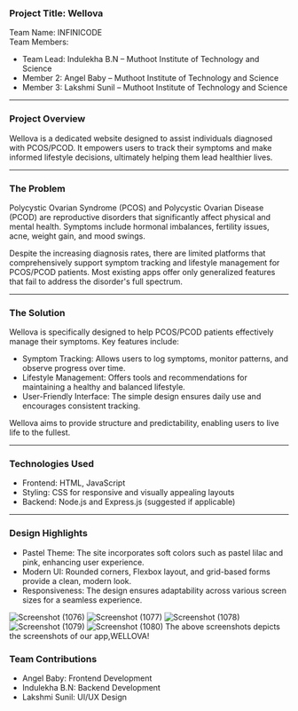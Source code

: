 
### Project Title: Wellova
Team Name: INFINICODE  
Team Members:  
- Team Lead: Indulekha B.N – Muthoot Institute of Technology and Science  
- Member 2: Angel Baby – Muthoot Institute of Technology and Science  
- Member 3: Lakshmi Sunil – Muthoot Institute of Technology and Science  

---

### Project Overview  
Wellova is a dedicated website designed to assist individuals diagnosed with PCOS/PCOD. It empowers users to track their symptoms and make informed lifestyle decisions, ultimately helping them lead healthier lives.

---

### The Problem 
Polycystic Ovarian Syndrome (PCOS) and Polycystic Ovarian Disease (PCOD) are reproductive disorders that significantly affect physical and mental health. Symptoms include hormonal imbalances, fertility issues, acne, weight gain, and mood swings. 

Despite the increasing diagnosis rates, there are limited platforms that comprehensively support symptom tracking and lifestyle management for PCOS/PCOD patients. Most existing apps offer only generalized features that fail to address the disorder's full spectrum.

---

### The Solution  
Wellova is specifically designed to help PCOS/PCOD patients effectively manage their symptoms. Key features include:  
- Symptom Tracking: Allows users to log symptoms, monitor patterns, and observe progress over time.  
- Lifestyle Management: Offers tools and recommendations for maintaining a healthy and balanced lifestyle.  
- User-Friendly Interface: The simple design ensures daily use and encourages consistent tracking.  

Wellova aims to provide structure and predictability, enabling users to live life to the fullest.

---

### Technologies Used
- Frontend: HTML, JavaScript  
- Styling: CSS for responsive and visually appealing layouts  
- Backend: Node.js and Express.js (suggested if applicable)  

---

### Design Highlights
- Pastel Theme: The site incorporates soft colors such as pastel lilac and pink, enhancing user experience.  
- Modern UI: Rounded corners, Flexbox layout, and grid-based forms provide a clean, modern look.  
- Responsiveness: The design ensures adaptability across various screen sizes for a seamless experience.



![Screenshot (1076)](https://github.com/user-attachments/assets/8741100a-5de5-4250-b81e-5ef1c0337e81)
![Screenshot (1077)](https://github.com/user-attachments/assets/e9535257-6a32-4f2d-bdea-14866e38c6f8)
![Screenshot (1078)](https://github.com/user-attachments/assets/22fb4478-7103-4ed0-804c-24e2971d7129)
![Screenshot (1079)](https://github.com/user-attachments/assets/9e05d916-bc4b-4da9-8c3b-9d7eae792d93)
![Screenshot (1080)](https://github.com/user-attachments/assets/4c340c7f-356e-4291-9b2a-29b3bff6a27b)
The above screenshots depicts the screenshots of our app,WELLOVA!

### Team Contributions  

- Angel Baby: Frontend Development  
- Indulekha B.N: Backend Development  
- Lakshmi Sunil: UI/UX Design  



